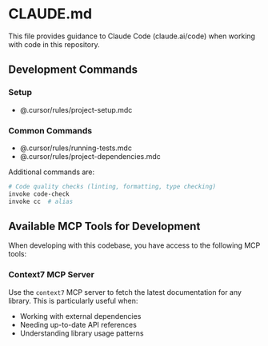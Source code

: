 # CLAUDE.md

This file provides guidance to Claude Code (claude.ai/code) when working with code in this repository.

## Development Commands

### Setup

- @.cursor/rules/project-setup.mdc

### Common Commands

- @.cursor/rules/running-tests.mdc
- @.cursor/rules/project-dependencies.mdc

Additional commands are:

```bash
# Code quality checks (linting, formatting, type checking)
invoke code-check
invoke cc  # alias
```

## Available MCP Tools for Development

When developing with this codebase, you have access to the following MCP tools:

### Context7 MCP Server
Use the `context7` MCP server to fetch the latest documentation for any library. This is particularly useful when:
- Working with external dependencies
- Needing up-to-date API references
- Understanding library usage patterns
